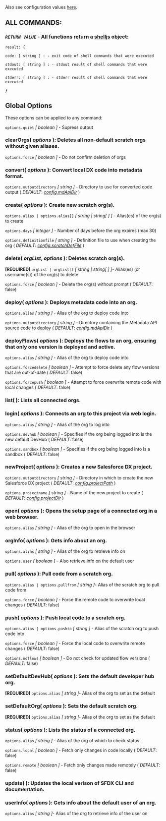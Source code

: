 Also see configuration values [here](https://github.com/axlemax/sfdx/blob/master/docs/config.md).

## __ALL COMMANDS:__
###  _`RETURN VALUE`_ - All functions return a [shelljs](https://github.com/yargs/yargs) object:

  `result: {`

  `code: [ string ] : - exit code of shell commands that were executed`

  `stdout: [ string ] : - stdout result of shell commands that were executed`

  `stderr: [ string ] : - stderr result of shell commands that were executed`

  `}`

## Global Options

  These options can be applied to any command:

  `options.quiet` *[ boolean ]* - Supress output

### clearOrgs( _options_ ): Deletes all non-default scratch orgs without given aliases.
  `options.force` *[ boolean ]* - Do not confirm deletion of orgs

### convert( _options_ ): Convert local DX code into metadata format.
  `options.outputdirectory` *[ string ]* - Directory to use for converted code output ( _*DEFAULT*_: [_config.mdApiDir_](https://github.com/axlemax/sfdx/blob/master/docs/config.md) )

### create( _options_ ): Create new scratch org(s).
  `options.alias | options.alias[]` *[ string | string[ ] ]* - Alias(es) of the org(s) to create

  `options.days` *[ integer ]* - Number of days before the org expires (max 30)

  `options.definitionfile` *[ string ]* - Definition file to use when creating the org ( _*DEFAULT*_: [_config.scratchDefFile_](https://github.com/axlemax/sfdx/blob/master/docs/config.md) )

### delete( _orgList_, _options_ ): Deletes scratch org(s).
  **[REQUIRED]** `orgList | orgList[]` *[ string | string[ ] ]*- Alias(es) (or username(s)) of the org(s) to delete

  `options.force` *[ boolean ]* - Delete the org(s) without prompt ( _*DEFAULT*_: false)

### deploy( _options_ ): Deploys metadata code into an org.
  `options.alias` *[ string ]* - Alias of the org to deploy code into

  `options.outputdirectory` *[ string ]* - Directory containing the Metadata API source code to deploy ( _*DEFAULT*_: [_config.mdApiDir_](https://github.com/axlemax/sfdx/blob/master/docs/config.md) )

### deployFlows( _options_ ): Deploys the flows to an org, ensuring that only one version is deployed and active.
  `options.alias` *[ string ]* - Alias of the org to deploy code into

  `options.forcedelete` *[ boolean ]* - Attempt to force delete any flow versions that are out-of-date ( _*DEFAULT*_: false)

  `options.forcepush` *[ boolean ]* - Attempt to force overwrite remote code with local changes ( _*DEFAULT*_: false)

### list( ): Lists all connected orgs.

### login( _options_ ): Connects an org to this project via web login.
  `options.alias` *[ string ]* - Alias of the org to log into

  `options.devhub` *[ boolean ]* - Specifies if the org being logged into is the new default DevHub ( _*DEFAULT*_: false)

  `options.sandbox` *[ boolean ]* - Specifies if the org being logged into is a sandbox ( _*DEFAULT*_: false)

### newProject( _options_ ): Creates a new Salesforce DX project.
  `options.outputdirectory` *[ string ]* - Directory in which to create the new Salesforce DX project ( _*DEFAULT*_: [_config.projectPath_](https://github.com/axlemax/sfdx/blob/master/docs/config.md) )

  `options.projectname` *[ string ]* - Name of the new project to create ( _*DEFAULT*_: [_config.projectDir_](https://github.com/axlemax/sfdx/blob/master/docs/config.md) )

### open( _options_ ): Opens the setup page of a connected org in a web browser.
  `options.alias` *[ string ]* - Alias of the org to open in the browser

### orgInfo( _options_ ): Gets info about an org.
  `options.alias` *[ string ]* - Alias of the org to retrieve info on

  `options.user` *[ boolean ]* - Also retrieve info on the default user

### pull( _options_ ): Pull code from a scratch org.
  `options.alias | options.pullfrom` *[ string ]*- Alias of the scratch org to pull code from

  `options.force` *[ boolean ]* - Force the remote code to overwrite local changes ( _*DEFAULT*_: false)

### push( _options_ ): Push local code to a scratch org.
  `options.alias | options.pushto` *[ string ]* - Alias of the scratch org to push code into

  `options.force` *[ boolean ]* - Force the local code to overwrite remote changes ( _*DEFAULT*_: false)

  `options.noflows` *[ boolean ]* - Do not check for updated flow versions ( _*DEFAULT*_: false)

### setDefaultDevHub( _options_ ): Sets the default developer hub org.
  **[REQUIRED]** `options.alias` *[ string ]*- Alias of the org to set as the default

### setDefaultOrg( _options_ ): Sets the default scratch org.
  **[REQUIRED]** `options.alias` *[ string ]*- Alias of the org to set as the default

### status( _options_ ): Lists the status of a connected org.
  `options.alias` *[ string ]* - Alias of the org of which to check status

  `options.local` *[ boolean ]* - Fetch only changes in code locally ( _*DEFAULT*_: false)

  `options.remote` *[ boolean ]* - Fetch only changes made remotely ( _*DEFAULT*_: false)

### update( ): Updates the local verison of SFDX CLI and documentation.

### userInfo( _options_ ): Gets info about the default user of an org.
  `options.alias` *[ string ]*- Alias of the org to retrieve info of the user on
